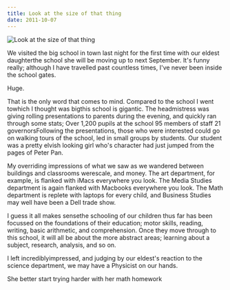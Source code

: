 ```yaml
---
title: Look at the size of that thing
date: 2011-10-07
---
```


![Look at the size of that thing](https://source.unsplash.com/l7dbl-sUg3k/1600x900)

We visited the big school in town last night for the first time with our eldest daughterthe school she will be moving up to next September. It's funny really; although I have travelled past countless times, I've never been inside the school gates.

Huge.

That is the only word that comes to mind. Compared to the school I went towhich I thought was bigthis school is gigantic. The headmistress was giving rolling presentations to parents during the evening, and quickly ran through some stats; Over 1,200 pupils at the school 95 members of staff 21 governorsFollowing the presentations, those who were interested could go on walking tours of the school, led in small groups by students. Our student was a pretty elvish looking girl who's character had just jumped from the pages of Peter Pan.

My overriding impressions of what we saw as we wandered between buildings and classrooms werescale, and money. The art department, for example, is flanked with iMacs everywhere you look. The Media Studies department is again flanked with Macbooks everywhere you look. The Math department is replete with laptops for every child, and Business Studies may well have been a Dell trade show.

I guess it all makes sensethe schooling of our children thus far has been focussed on the foundations of their education; motor skills, reading, writing, basic arithmetic, and comprehension. Once they move through to this school, it will all be about the more abstract areas; learning about a subject, research, analysis, and so on.

I left incrediblyimpressed, and judging by our eldest's reaction to the science department, we may have a Physicist on our hands.

She better start trying harder with her math homework